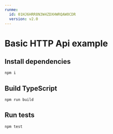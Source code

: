 ```yaml
---
runme:
  id: 01HJ6HRR8N3W4ZDXHWRQAW0CDR
  version: v2.0
---
```


# Basic HTTP Api example

## Install dependencies

```sh {"id":"01HJ6HT634V0GF8TJXN43XTJ6Q","name":"install"}
npm i
```

## Build TypeScript

```sh {"id":"01HJ6MNKGXE3MP7VTEFBZ96AAR","name":"build"}
npm run build
```

## Run tests

```sh {"id":"01HJ6HTQA87DKZEW7FTY24YA3J","name":"test"}
npm test
```
